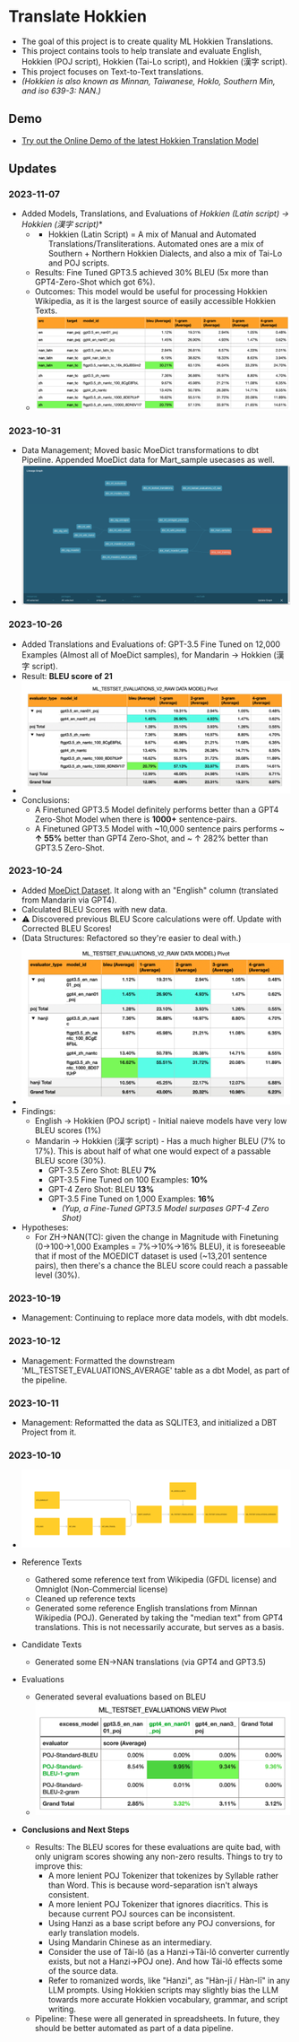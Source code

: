 # Translate Hokkien
- The goal of this project is to create quality ML Hokkien Translations.
- This project contains tools to help translate and evaluate English, Hokkien (POJ script), Hokkien (Tai-Lo script), and Hokkien (漢字 script).
- This project focuses on Text-to-Text translations. 
- *(Hokkien is also known as Minnan, Taiwanese, Hoklo, Southern Min, and iso 639-3: NAN.)*

## Demo
- [Try out the Online Demo of the latest Hokkien Translation Model](https://colab.research.google.com/drive/1gYZsaDNTLz8A-hip2vmgdteoHskCexNl?usp=sharing)

## Updates
### 2023-11-07
- Added Models, Translations, and Evaluations of **Hokkien (Latin script*) -> Hokkien (漢字 script)**
	- * Hokkien (Latin Script) = A mix of Manual and Automated Translations/Transliterations. Automated ones are a mix of Southern + Northern Hokkien Dialects, and also a mix of Tai-Lo and POJ scripts.
	- Results: Fine Tuned GPT3.5 achieved 30% BLEU (5x more than GPT4-Zero-Shot which got 6%).
	- Outcomes: This model would be useful for processing Hokkien Wikipedia, as it is the largest source of easily accessible Hokkien Texts.
	- ![Evaluations on 10/24](https://github.com/whiai/translate-hokkien/blob/da2eeff05cf03bdb64d18fc6da77afc2cfe43c8e/images/20231107-evaluations.png?raw=true)
### 2023-10-31
- Data Management; Moved basic MoeDict transformations to dbt Pipeline. Appended MoeDict data for Mart_sample usecases as well.
- ![Evaluations on 10/24](https://github.com/whiai/translate-hokkien/blob/c001c08785b206f0f49b2126bf288f37d0f74b61/images/20231031-lineage.png?raw=true)
### 2023-10-26
- Added Translations and Evaluations of: GPT-3.5 Fine Tuned on 12,000 Examples (Almost all of MoeDict samples), for Mandarin -> Hokkien (漢字 script).
- Result: **BLEU score of 21**
- ![Evaluations on 10/24](https://github.com/whiai/translate-hokkien/blob/2edb85aab91e3c4890c83832c6f59909d3a8ec5c/images/20231026-evaluations.png?raw=true)
- Conclusions:
	- A Finetuned GPT3.5 Model definitely performs better than a GPT4 Zero-Shot Model when there is **1000+** sentence-pairs.
	- A Finetuned GPT3.5 Model with ~10,000 sentence pairs performs ~ **↑ 55%** better than GPT4 Zero-Shot, and ~ ↑ 282% better than GPT3.5 Zero-Shot.
### 2023-10-24
- Added [MoeDict Dataset](https://github.com/g0v/moedict-data-twblg/blob/master/uni/%E4%BE%8B%E5%8F%A5.csv). It along with an "English" column (translated from Mandarin via GPT4).
- Calculated BLEU Scores with new data.
- ⚠️ Discovered previous BLEU Score calculations were off. Update with Corrected BLEU Scores!
- (Data Structures: Refactored so they're easier to deal with.)
- ![Evaluations on 10/24](https://github.com/whiai/translate-hokkien/blob/631ec6a55a3b7ee38ab4d0c8402dec03de6d4282/images/20231024-evaluations.png?raw=true)
- Findings:
	- English -> Hokkien (POJ script) - Initial naieve models have very low BLEU scores (1%)
 	- Mandarin -> Hokkien (漢字 script) - Has a much higher BLEU (7% to 17%). This is about half of what one would expect of a passable BLEU score (30%).
		- GPT-3.5 Zero Shot: BLEU **7%**
  		- GPT-3.5 Fine Tuned on 100 Examples: **10%**
  		- GPT-4 Zero Shot: BLEU **13%**
  		- GPT-3.5 Fine Tuned on 1,000 Examples: **16%**
  			- _(Yup, a Fine-Tuned GPT3.5 Model surpases GPT-4 Zero Shot)_
- Hypotheses: 
	- For ZH->NAN(TC): given the change in Magnitude with Finetuning (0->100->1,000 Examples = 7%->10%->16% BLEU), it is foreseeable that if most of the MOEDICT dataset is used (~13,201 sentence pairs), then there's a chance the BLEU score could reach a passable level (30%).
### 2023-10-19
- Management: Continuing to replace more data models, with dbt models.
### 2023-10-12
- Management: Formatted the downstream 'ML_TESTSET_EVALUATIONS_AVERAGE' table as a dbt Model, as part of the pipeline.
### 2023-10-11
- Management: Reformatted the data as SQLITE3, and initialized a DBT Project from it.
### 2023-10-10
- ![Data Models](https://github.com/whiai/translate-hokkien/blob/969de0244f372df7bfde60c52fb5fc50d373ab56/images/20231010-data-models.png?raw=true)
- Reference Texts
	- Gathered some reference text from Wikipedia (GFDL license) and Omniglot (Non-Commercial license)
	- Cleaned up reference texts
	- Generated some reference English translations from Minnan Wikipedia (POJ). Generated by taking the "median text" from GPT4 translations. This is not necessarily accurate, but serves as a basis.
- Candidate Texts
	- Generated some EN→NAN translations (via GPT4 and GPT3.5)
- Evaluations
	- Generated several evaluations based on BLEU
 	- ![Evaluations](https://raw.githubusercontent.com/whiai/translate-hokkien/main/images/20231010-evaluations.png)	

- **Conclusions and Next Steps**
	- Results: The BLEU scores for these evaluations are quite bad, with only unigram scores showing any non-zero results. Things to try to improve this:
		- A more lenient POJ Tokenizer that tokenizes by Syllable rather than Word. This is because word-separation isn't always consistent.
		- A more lenient POJ Tokenizer that ignores diacritics. This is because current POJ sources can be inconsistent.
		- Using Hanzi as a base script before any POJ conversions, for early translation models.
		- Using Mandarin Chinese as an intermediary.
		- Consider the use of Tâi-lô (as a Hanzi→Tâi-lô converter currently exists, but not a Hanzi→POJ one). And how Tâi-lô effects some of the source data.
		- Refer to romanized words, like "Hanzi", as "Hàn-jī / Hàn-lī" in any LLM  prompts. Using Hokkien scripts may slightly bias the LLM towards more accurate Hokkien vocabulary, grammar, and script writing.
	- Pipeline: These were all generated in spreadsheets. In future, they should be better automated as part of a data pipeline.
